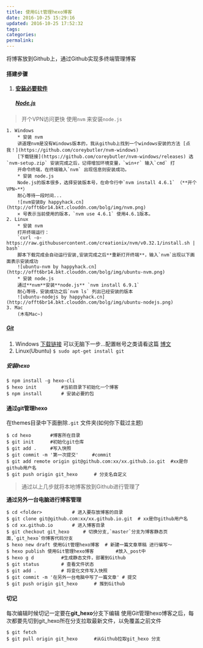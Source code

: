 ```yaml
---
title: 使用Git管理hexo博客
date: 2016-10-25 15:29:16
updated: 2016-10-25 17:52:32
tags:
categories:
permalink:
---
```


将博客放到Github上，通过Github实现多终端管理博客 

#### 搭建步骤
1. [**安装必要软件**](https://hexo.io/zh-cn/docs/)

	##### [Node.js](https://nodejs.org/zh-cn/)
> 开个VPN访问更快  使用`nvm` 来安装`node.js` 

	1. Windows 
		* 安装 nvm
		讲道理nvm是没有Windows版本的，我从github上找到一个windows安装的方法 [点我！](https://github.com/coreybutler/nvm-windows) 
		[下载链接](https://github.com/coreybutler/nvm-windows/releases) 选`nvm-setup.zip` 安装完成之后，记得增加环境变量，`win+r` 输入`cmd` 打
		开命令终端，在终端输入`nvm` 出现信息则安装成功。
		* 安装 node.js
		Node.js的版本很多，选择安装版本号，在命令行中`nvm install 4.6.1` （**开个VPN~**）
		耐心等待一段时间...
		![nvm安装By happyhack.cn](http://offt6br14.bkt.clouddn.com/bolg/img/nvm.png)
		× 号表示当前使用的版本，`nvm use 4.6.1` 使用4.6.1版本。
	2. Linux
		* 安装 nvm
		打开终端运行：
		`curl -o- https://raw.githubusercontent.com/creationix/nvm/v0.32.1/install.sh | bash`
		脚本下载完成会自动运行安装,安装完成之后**重新打开终端**，输入`nvm`出现以下画面表示安装成功
		![ubuntu-nvm by happyhack.cn](http://offt6br14.bkt.clouddn.com/bolg/img/ubuntu-nvm.png)
		* 安装 node.js
		通过**nvm**安装**node.js** `nvm install 6.9.1`
		耐心等待，安装成功之后`nvm ls` 列出已经安装的版本
		![ubuntu-nodejs by happyhack.cn](http://offt6br14.bkt.clouddn.com/bolg/img/ubuntu-nodejs.png)
	3. Mac
		(木有Mac~)
		
##### [Git](https://git-scm.com/)
1. Windows
	[下载链接](https://git-scm.com/) 可以无脑下一步...配置帐号之类请看这篇 [博文](http://happyhack.cn/2015/12/21/2015-12-21-%E5%B8%B8%E7%94%A8Git%E5%91%BD%E4%BB%A4.html)
2. Linux(Ubuntu)
	`$ sudo apt-get install git`

##### 安装hexo
```
$ npm install -g hexo-cli
$ hexo init 		#当前目录下初始化一个博客
$ npm install	 	# 安装必要的包
```
#### 通过git管理hexo
在themes目录中下面删除`.git` 文件夹(如何你下载过主题)
```
$ cd hexo		#博客所在目录
$ git init		#初始化git仓库
$ git add . 	#写入快照
$ git commit -m '第一次提交' 	#commit
$ git add remote origin git@github.com:xx/xx.github.io.git  #xx是你github用户名
$ git push origin git_hexo   	# 分支名自定义
```

> 通过以上几步就将本地博客放到Github进行管理了

**通过另外一台电脑进行博客管理**
```
$ cd <folder> 			# 进入要存放博客的目录
$ git clone git@github.com:xx/xx.github.io.git 	# xx是你github用户名
$ cd xx.github.io 		# 进入博客目录
$ git checkout git_hexo 	# 切换分支,`master`分支为博客静态页面,`git_hexo`你博客代码分支
$ hexo new draft 使用Git管理hexo博客	# 新建一篇文章草稿 进行编写～
$ hexo publish 使用Git管理hexo博客		#放入_post中
$ hexo g d			#生成静态文件，部署到Github
$ git status		# 查看文件状态
$ git add . 		# 将变化文件写入快照
$ git commit -m '在另外一台电脑中写了一篇文章' # 提交
$ git push origin git_hexo 		# 推到Github
```

#### 切记
每次编辑时候切记一定要在**git_hexo**分支下编辑
使用Git管理hexo博客之后，每次都要先切到git_hexo所在分支拉取最新文件，以免覆盖之前文件
```
$ git fetch
$ git pull origin git_hexo		#从Github拉取git_hexo 分支
```





